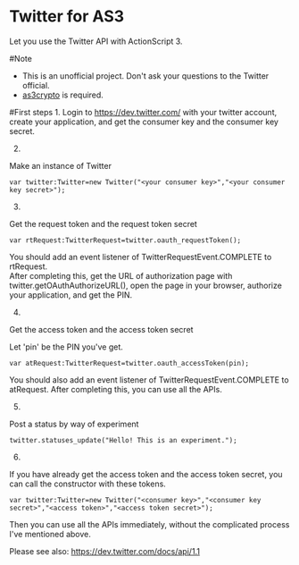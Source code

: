 Twitter for AS3
===============

Let you use the Twitter API with ActionScript 3.

#Note
* This is an unofficial project. Don't ask your questions to the Twitter official.
* [as3crypto](http://code.google.com/p/as3crypto/) is required.

#First steps
1.
Login to https://dev.twitter.com/ with your twitter account, create your application, and get the consumer key and the consumer key secret.

2.
Make an instance of Twitter

    var twitter:Twitter=new Twitter("<your consumer key>","<your consumer key secret>");

3.
Get the request token and the request token secret

    var rtRequest:TwitterRequest=twitter.oauth_requestToken();

You should add an event listener of TwitterRequestEvent.COMPLETE to rtRequest.  
After completing this, get the URL of authorization page with twitter.getOAuthAuthorizeURL(),
open the page in your browser, authorize your application, and get the PIN.

4.
Get the access token and the access token secret

Let 'pin' be the PIN you've get.

    var atRequest:TwitterRequest=twitter.oauth_accessToken(pin);

You should also add an event listener of TwitterRequestEvent.COMPLETE to atRequest. 
After completing this, you can use all the APIs.

5.
Post a status by way of experiment

    twitter.statuses_update("Hello! This is an experiment.");

6.
If you have already get the access token and the access token secret, you can call the constructor with these tokens.
  
    var twitter:Twitter=new Twitter("<consumer key>","<consumer key secret>","<access token>","<access token secret>");

Then you can use all the APIs immediately, without the complicated process I've mentioned above.

Please see also: https://dev.twitter.com/docs/api/1.1